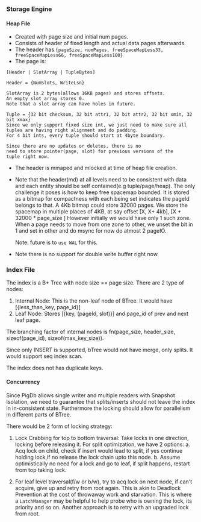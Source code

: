 ### Storage Engine


#### Heap File

- Created with page size and initial num pages.
- Consists of header of fixed length and actual data pages afterwards.
- The header has 
  `{pageSize, numPages, freeSpaceMapLess33, freeSpaceMapLess66, freeSpaceMapLess100}`
- The page is:

```
[Header | SlotArray | TupleBytes]

Header = {NumSlots, WriteLsn}

SlotArray is 2 bytes(allows 16KB pages) and stores offsets.
An empty slot array stores 0.
Note that a slot array can have holes in future.

Tuple = {32 bit checksum, 32 bit attr1, 32 bit attr2, 32 bit xmin, 32 bit xmax}
Since we only support fixed size int, we just need to make sure all tuples are having right alignment and do padding.
For 4 bit ints, every tuple should start at 4byte boundary.

Since there are no updates or deletes, there is no
need to store pointer(page, slot) for previous versions of the
tuple right now.
```

- The header is mmaped and mlocked at time of heap file creation.

- Note that the header(md) at all levels need to be consistent
  with data and each entity should be self contained(e.g tuple/page/heap). The only challenge it poses is
  how to keep free spacemap bounded.
  It is stored as a bitmap for compactness with each being set indicates the pageId belongs to that. A 4Kb bitmap could store 32000 pages.
  We store the spacemap in multiple places of 4KB,
  at say offset [X, X+ 4kb], [X + 32000 * page_size ]
  However initially we would have only 1 such zone.
  When a page needs to move from one zone to other, we unset the bit in 1 and set in other and do msync for now
  do atmost 2 pageIO.

  Note: future is to `use WAL` for this.

- Note there is no support for double write buffer right now.

### Index File

The index is a B+ Tree with node size == page size.
There are 2 type of nodes:
1. Internal Node: This is the non-leaf node of BTree. It would have [{less_than_key, page_id}]
2. Leaf Node: Stores [{key, (pageId, slot)}] and page_id of prev and next leaf page.

The branching factor of internal nodes is fn(page_size, header_size, sizeof(page_id), sizeof(max_key_size)).

Since only INSERT is supported, bTree would not have merge, only splits. 
It would support seq index scan.

The index does not has duplicate keys.

#### Concurrency
Since PigDb allows single writer and multiple readers with Snapshot Isolation,
we need to guarantee that splits/inserts should not leave the index in in-consistent state.
Furthermore the locking should allow for parallelism in different parts of BTree.

There would be 2 form of locking strategy:
1. Lock Crabbing for top to bottom traversal: Take locks in one direction, locking before releasing it.
   For split optimization, we have 2 options:
   a. Acq lock on child, check if insert would lead to split, if yes continue holding lock,if no release the lock 
      chain upto this node.
   b. Assume optimistically no need for a lock and go to leaf, if split happens, restart from top taking lock.

2. For leaf level traversal(f/w or b/w), try to acq lock on next node, if can't acquire, give up and retry from root again.
   This is akin to Deadlock Prevention at the cost of throwaway work and starvation. 
   This is where a `LatchManager` may be helpful to help probe who is owning the lock, its priority and so on.
   Another approach is to retry with an upgraded lock from root.


